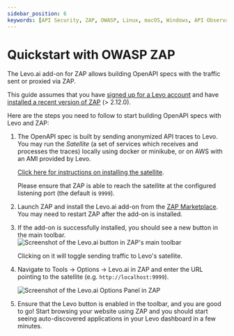 ```yaml
---
sidebar_position: 6
keywords: [API Security, ZAP, OWASP, Linux, macOS, Windows, API Observability]
---
```


# Quickstart with OWASP ZAP

The Levo.ai add-on for ZAP allows building OpenAPI specs with the traffic sent or proxied via ZAP.

This guide assumes that you have [signed up for a Levo account](https://app.levo.ai/signup) and have [installed a recent version of ZAP](https://www.zaproxy.org/download/) (> 2.12.0).

Here are the steps you need to follow to start building OpenAPI specs with Levo and ZAP:
1. The OpenAPI spec is built by sending anonymized API traces to Levo. You may run the *Satellite* (a set of services which receives and processes the traces) locally using docker or minikube, or on AWS with an AMI provided by Levo.

   [Click here for instructions on installing the satellite](/api-observability/install-guide/install-satellite).

   Please ensure that ZAP is able to reach the satellite at the configured listening port (the default is `9999`).

2. Launch ZAP and install the Levo.ai add-on from the [ZAP Marketplace](https://www.zaproxy.org/addons/). You may need to restart ZAP after the add-on is installed.
3. If the add-on is successfully installed, you should see a new button in the main toolbar.
   ![Screenshot of the Levo.ai button in ZAP's main toolbar](../assets/zap-levo-button-toolbar.png)

   Clicking on it will toggle sending traffic to Levo's satellite.
4. Navigate to Tools &rarr; Options &rarr; Levo.ai in ZAP and enter the URL pointing to the satellite (e.g. `http://localhost:9999`).

   ![Screenshot of the Levo.ai Options Panel in ZAP](../assets/zap-levo-options.png)
5. Ensure that the Levo button is enabled in the toolbar, and you are good to go! Start browsing your website using ZAP and you should start seeing auto-discovered applications in your Levo dashboard in a few minutes.
